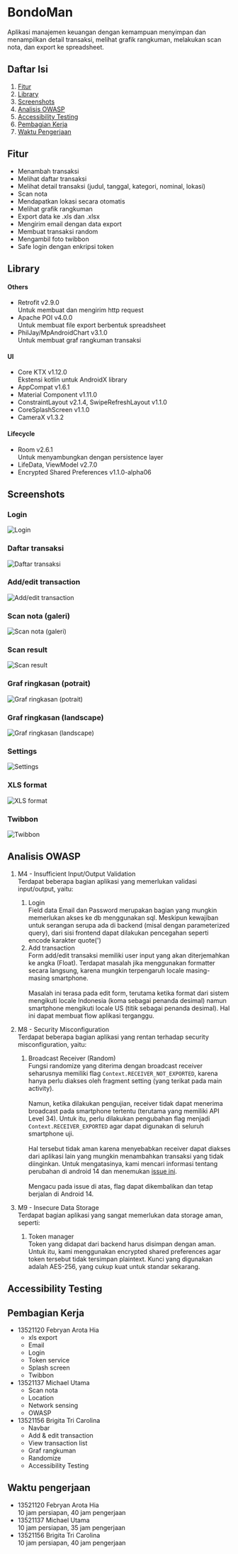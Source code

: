 
# BondoMan

Aplikasi manajemen keuangan dengan kemampuan menyimpan dan menampilkan detail transaksi, melihat grafik rangkuman, melakukan scan nota, dan export ke spreadsheet.

## Daftar Isi

1. [Fitur](#fitur)
2. [Library](#library)
3. [Screenshots](#screenshots)
4. [Analisis OWASP](#analisis-owasp)
5. [Accessibility Testing](#accessibility-testing)
4. [Pembagian Kerja](#pembagian-kerja)
7. [Waktu Pengerjaan](#waktu-pengerjaan)


## Fitur

- Menambah transaksi
- Melihat daftar transaksi
- Melihat detail transaksi (judul, tanggal, kategori, nominal, lokasi)
- Scan nota
- Mendapatkan lokasi secara otomatis
- Melihat grafik rangkuman
- Export data ke .xls dan .xlsx
- Mengirim email dengan data export
- Membuat transaksi random
- Mengambil foto twibbon
- Safe login dengan enkripsi token


## Library
#### Others
- Retrofit v2.9.0 \
  Untuk membuat dan mengirim http request
- Apache POI v4.0.0 \
  Untuk membuat file export berbentuk spreadsheet
- PhilJay/MpAndroidChart v3.1.0 \
  Untuk membuat graf rangkuman transaksi

#### UI
- Core KTX v1.12.0\
  Ekstensi kotlin untuk AndroidX library
- AppCompat v1.6.1
- Material Component v1.11.0
- ConstraintLayout v2.1.4, SwipeRefreshLayout v1.1.0
- CoreSplashScreen v1.1.0
- CameraX v1.3.2

#### Lifecycle
- Room v2.6.1 \
  Untuk menyambungkan dengan persistence layer
- LifeData, ViewModel v2.7.0
- Encrypted Shared Preferences v1.1.0-alpha06


## Screenshots
### Login
![Login](screenshot/Screenshot_20240405_144928_BondoMan.jpg)
### Daftar transaksi
![Daftar transaksi](screenshot/Screenshot_20240405_145616_BondoMan.jpg)
### Add/edit transaction
![Add/edit transaction](screenshot/Screenshot_20240405_145924_BondoMan.jpg)
### Scan nota (galeri)
![Scan nota (galeri)](screenshot/Screenshot_20240405_145739_Media.jpg)
### Scan result
![Scan result](screenshot/Screenshot_20240405_145753_BondoMan.jpg)
### Graf ringkasan (potrait)
![Graf ringkasan (potrait)](screenshot/Screenshot_20240405_145800_BondoMan.jpg)
### Graf ringkasan (landscape)
![Graf ringkasan (landscape)](screenshot/Screenshot_20240405_145806_BondoMan.jpg)
### Settings
![Settings](screenshot/Screenshot_20240405_145815_BondoMan.jpg)
### XLS format
![XLS format](screenshot/Screenshot_20240405_145837_BondoMan.jpg)
### Twibbon
![Twibbon](screenshot/Screenshot_20240405_145655_BondoMan.jpg)

## Analisis OWASP
1. M4 - Insufficient Input/Output Validation \
  Terdapat beberapa bagian aplikasi yang memerlukan validasi input/output, yaitu:
    1. Login\
      Field data Email dan Password merupakan bagian yang mungkin memerlukan akses ke db menggunakan sql. Meskipun kewajiban untuk serangan serupa ada di backend (misal dengan parameterized query), dari sisi frontend dapat dilakukan pencegahan seperti encode karakter quote(')
    2. Add transaction\
      Form add/edit transaksi memiliki user input yang akan diterjemahkan ke angka (Float). Terdapat masalah jika menggunakan formatter secara langsung, karena mungkin terpengaruh locale masing-masing smartphone. 
      \
      \
      Masalah ini terasa pada edit form, terutama ketika format dari sistem mengikuti locale Indonesia (koma sebagai penanda desimal) namun smartphone mengikuti locale US (titik sebagai penanda desimal). Hal ini dapat membuat flow aplikasi terganggu.
2. M8 - Security Misconfiguration\
  Terdapat beberapa bagian aplikasi yang rentan terhadap security misconfiguration, yaitu:
    1. Broadcast Receiver (Random)\
      Fungsi randomize yang diterima dengan broadcast receiver seharusnya memiliki flag `Context.RECEIVER_NOT_EXPORTED`, karena hanya perlu diakses oleh fragment setting (yang terikat pada main activity).
      \
      \
      Namun, ketika dilakukan pengujian, receiver tidak dapat menerima broadcast pada smartphone tertentu (terutama yang memiliki API Level 34). Untuk itu, perlu dilakukan pengubahan flag menjadi `Context.RECEIVER_EXPORTED` agar dapat digunakan di seluruh smartphone uji.
      \
      \
      Hal tersebut tidak aman karena menyebabkan receiver dapat diakses dari aplikasi lain yang mungkin menambahkan transaksi yang tidak diinginkan. Untuk mengatasinya, kami mencari informasi tentang perubahan di android 14 dan menemukan [issue ini](https://issuetracker.google.com/issues/293487554?pli=1).
      \
      \
      Mengacu pada issue di atas, flag dapat dikembalikan dan tetap berjalan di Android 14.

3. M9 - Insecure Data Storage\
  Terdapat bagian aplikasi yang sangat memerlukan data storage aman, seperti:
    1. Token manager\
      Token yang didapat dari backend harus disimpan dengan aman. Untuk itu, kami menggunakan encrypted shared preferences agar token tersebut tidak tersimpan plaintext. Kunci yang digunakan adalah AES-256, yang cukup kuat untuk standar sekarang. 

## Accessibility Testing

## Pembagian Kerja
- 13521120 Febryan Arota Hia
    - xls export
    - Email
    - Login
    - Token service
    - Splash screen
    - Twibbon
- 13521137 Michael Utama
    - Scan nota
    - Location
    - Network sensing
    - OWASP
- 13521156 Brigita Tri Carolina
    - Navbar
    - Add & edit transaction
    - View transaction list
    - Graf rangkuman
    - Randomize
    - Accessibility Testing

## Waktu pengerjaan
- 13521120 Febryan Arota Hia\
  10 jam persiapan, 40 jam pengerjaan
- 13521137 Michael Utama\
  10 jam persiapan, 35 jam pengerjaan
- 13521156 Brigita Tri Carolina\
  10 jam persiapan, 40 jam pengerjaan
